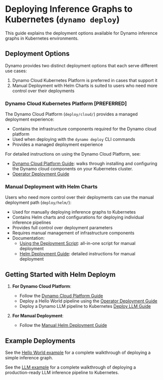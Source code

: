 <!--
SPDX-FileCopyrightText: Copyright (c) 2025 NVIDIA CORPORATION & AFFILIATES. All rights reserved.
SPDX-License-Identifier: Apache-2.0

Licensed under the Apache License, Version 2.0 (the "License");
you may not use this file except in compliance with the License.
You may obtain a copy of the License at

http://www.apache.org/licenses/LICENSE-2.0

Unless required by applicable law or agreed to in writing, software
distributed under the License is distributed on an "AS IS" BASIS,
WITHOUT WARRANTIES OR CONDITIONS OF ANY KIND, either express or implied.
See the License for the specific language governing permissions and
limitations under the License.
-->

# Deploying Inference Graphs to Kubernetes (`dynamo deploy`)

This guide explains the deployment options available for Dynamo inference graphs in Kubernetes environments.

## Deployment Options

Dynamo provides two distinct deployment options that each serve different use cases:
1. Dynamo Cloud Kubernetes Platform is preferred in cases that support it
2. Manual Deployment with Helm Charts is suited to users who need more control over their deployments


### Dynamo Cloud Kubernetes Platform [PREFERRED]

The Dynamo Cloud Platform (`deploy/cloud/`) provides a managed deployment experience:

- Contains the infrastructure components required for the Dynamo cloud platform
- Used when deploying with the `dynamo deploy` CLI commands
- Provides a managed deployment experience

For detailed instructions on using the Dynamo Cloud Platform, see:
- [Dynamo Cloud Platform Guide](dynamo_cloud.md): walks through installing and configuring the Dynamo cloud components on your Kubernetes cluster.
- [Operator Deployment Guide](operator_deployment.md)

### Manual Deployment with Helm Charts

Users who need more control over their deployments can use the manual deployment path (`deploy/helm/`):

- Used for manually deploying inference graphs to Kubernetes
- Contains Helm charts and configurations for deploying individual inference pipelines
- Provides full control over deployment parameters
- Requires manual management of infrastructure components
- Documentation:
  - [Using the Deployment Script](manual_helm_deployment.md#using-the-deployment-script): all-in-one script for manual deployment
  - [Helm Deployment Guide](manual_helm_deployment.md#helm-deployment-guide): detailed instructions for manual deployment

## Getting Started with Helm Deploym

1. **For Dynamo Cloud Platform**:
   - Follow the [Dynamo Cloud Platform Guide](dynamo_cloud.md)
   - Deploy a Hello World pipeline using the [Operator Deployment Guide](operator_deployment.md)
   - Deploy a Dynamo LLM pipeline to Kubernetes [Deploy LLM Guide](../../examples/vllm_v0_deployment.md#deploy-to-kubernetes)

2. **For Manual Deployment**:
   - Follow the [Manual Helm Deployment Guide](manual_helm_deployment.md)

## Example Deployments

See the [Hello World example](../../examples/hello_world.md#deploying-to-and-running-the-example-in-kubernetes) for a complete walkthrough of deploying a simple inference graph.

See the [LLM example](../../examples/vllm_v0_deployment.md#deploy-to-kubernetes) for a complete walkthrough of deploying a production-ready LLM inference pipeline to Kubernetes.